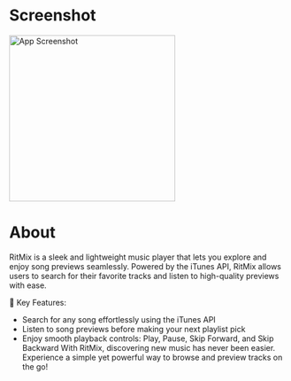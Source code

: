 # Screenshot
<img src='./screenshot.png' alt="App Screenshot" width=300>

# About
RitMix is a sleek and lightweight music player that lets you explore and enjoy song previews seamlessly. Powered by the iTunes API, RitMix allows users to search for their favorite tracks and listen to high-quality previews with ease.

🎵 Key Features:
- Search for any song effortlessly using the iTunes API
- Listen to song previews before making your next playlist pick
- Enjoy smooth playback controls: Play, Pause, Skip Forward, and Skip Backward
With RitMix, discovering new music has never been easier. Experience a simple yet powerful way to browse and preview tracks on the go!